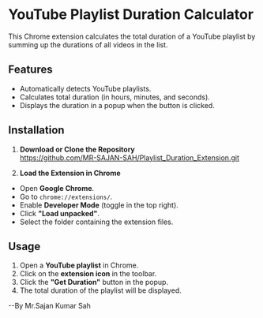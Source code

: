 # YouTube Playlist Duration Calculator

This Chrome extension calculates the total duration of a YouTube playlist by summing up the durations of all videos in the list.

## Features

- Automatically detects YouTube playlists.
- Calculates total duration (in hours, minutes, and seconds).
- Displays the duration in a popup when the button is clicked.

## Installation

1. **Download or Clone the Repository**  
https://github.com/MR-SAJAN-SAH/Playlist_Duration_Extension.git


2. **Load the Extension in Chrome**
- Open **Google Chrome**.
- Go to `chrome://extensions/`.
- Enable **Developer Mode** (toggle in the top right).
- Click **"Load unpacked"**.
- Select the folder containing the extension files.

## Usage

1. Open a **YouTube playlist** in Chrome.
2. Click on the **extension icon** in the toolbar.
3. Click the **"Get Duration"** button in the popup.
4. The total duration of the playlist will be displayed.

--By Mr.Sajan Kumar Sah

